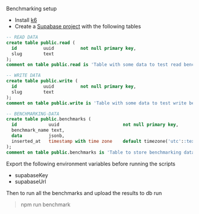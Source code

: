 Benchmarking setup

- Install [k6](https://k6.io/docs/getting-started/installation)
- Create a [Supabase project](https://app.supabase.io/) with the following tables

```sql
-- READ DATA
create table public.read (
  id          uuid          not null primary key,
  slug        text
);
comment on table public.read is 'Table with some data to test read benchmarking';

-- WRITE DATA
create table public.write (
  id          uuid          not null primary key,
  slug        text
);
comment on table public.write is 'Table with some data to test write benchmarking';

-- BENCHMARKING-DATA
create table public.benchmarks (
  id            uuid                        not null primary key,
  benchmark_name text,
  data          jsonb,
  inserted_at   timestamp with time zone    default timezone('utc'::text, now()) not null
);
comment on table public.benchmarks is 'Table to store benchmarking data';
```

Export the following environment variables before running the scripts

- supabaseKey
- supabaseUrl

Then to run all the benchmarks and upload the results to db run

> npm run benchmark
